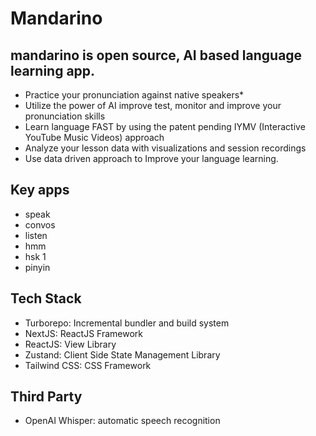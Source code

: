 # Mandarino

## mandarino is open source, AI based language learning app.

- Practice your pronunciation against native speakers\*
- Utilize the power of AI improve test, monitor and improve your pronunciation skills
- Learn language FAST by using the patent pending IYMV (Interactive YouTube Music Videos) approach
- Analyze your lesson data with visualizations and session recordings
- Use data driven approach to Improve your language learning.

## Key apps

- speak
- convos
- listen
- hmm
- hsk 1
- pinyin

## Tech Stack

- Turborepo: Incremental bundler and build system
- NextJS: ReactJS Framework
- ReactJS: View Library
- Zustand: Client Side State Management Library
- Tailwind CSS: CSS Framework

## Third Party

- OpenAI Whisper: automatic speech recognition
